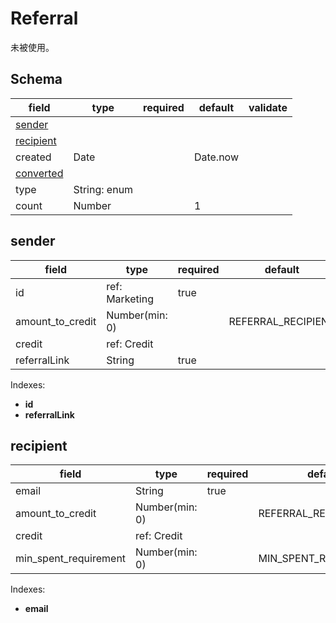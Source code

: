 # Referral

未被使用。

## Schema

| field                   | type         | required | default  | validate |
| ----------------------- | ------------ | -------- | -------- | -------- |
| [sender](#sender)       |              |          |          |          |
| [recipient](#recipient) |              |          |          |          |
| created                 | Date         |          | Date.now |          |
| [converted](#converted) |              |          |          |          |
| type                    | String: enum |          |          |          |
| count                   | Number       |          | 1        |          |

## sender

| field            | type           | required | default            | validate |
| ---------------- | -------------- | -------- | ------------------ | -------- |
| id               | ref: Marketing | true     |                    |          |
| amount_to_credit | Number(min: 0) |          | REFERRAL_RECIPIENT |          |
| credit           | ref: Credit    |          |                    |          |
| referralLink     | String         | true     |                    |          |

Indexes:

* **id**
* **referralLink**

## recipient

| field                 | type           | required | default               | validate |
| --------------------- | -------------- | -------- | --------------------- | -------- |
| email                 | String         | true     |                       |          |
| amount_to_credit      | Number(min: 0) |          | REFERRAL_RECIPIENT    |          |
| credit                | ref: Credit    |          |                       |          |
| min_spent_requirement | Number(min: 0) |          | MIN_SPENT_REQUIREMENT |          |

Indexes:

* **email**
